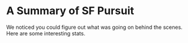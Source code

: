 # A Summary of SF Pursuit
We noticed you could figure out what was going on behind the scenes. Here are some interesting stats.